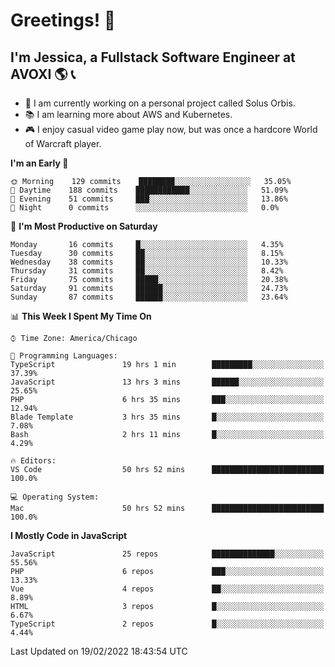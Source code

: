 # Greetings! 🧠

## I'm Jessica, a Fullstack Software Engineer at AVOXI 🌎 📞

- 🌟 I am currently working on a personal project called Solus Orbis.
- 📚 I am learning more about AWS and Kubernetes.
- 🎮 I enjoy casual video game play now, but was once a hardcore World of Warcraft player.

<!--START_SECTION:waka-->
**I'm an Early 🐤** 

```text
🌞 Morning    129 commits    ████████░░░░░░░░░░░░░░░░░   35.05% 
🌆 Daytime    188 commits    ████████████░░░░░░░░░░░░░   51.09% 
🌃 Evening    51 commits     ███░░░░░░░░░░░░░░░░░░░░░░   13.86% 
🌙 Night      0 commits      ░░░░░░░░░░░░░░░░░░░░░░░░░   0.0%

```
📅 **I'm Most Productive on Saturday** 

```text
Monday       16 commits     █░░░░░░░░░░░░░░░░░░░░░░░░   4.35% 
Tuesday      30 commits     ██░░░░░░░░░░░░░░░░░░░░░░░   8.15% 
Wednesday    38 commits     ██░░░░░░░░░░░░░░░░░░░░░░░   10.33% 
Thursday     31 commits     ██░░░░░░░░░░░░░░░░░░░░░░░   8.42% 
Friday       75 commits     █████░░░░░░░░░░░░░░░░░░░░   20.38% 
Saturday     91 commits     ██████░░░░░░░░░░░░░░░░░░░   24.73% 
Sunday       87 commits     ██████░░░░░░░░░░░░░░░░░░░   23.64%

```


📊 **This Week I Spent My Time On** 

```text
⌚︎ Time Zone: America/Chicago

💬 Programming Languages: 
TypeScript               19 hrs 1 min        █████████░░░░░░░░░░░░░░░░   37.39% 
JavaScript               13 hrs 3 mins       ██████░░░░░░░░░░░░░░░░░░░   25.65% 
PHP                      6 hrs 35 mins       ███░░░░░░░░░░░░░░░░░░░░░░   12.94% 
Blade Template           3 hrs 35 mins       █░░░░░░░░░░░░░░░░░░░░░░░░   7.08% 
Bash                     2 hrs 11 mins       █░░░░░░░░░░░░░░░░░░░░░░░░   4.29%

🔥 Editors: 
VS Code                  50 hrs 52 mins      █████████████████████████   100.0%

💻 Operating System: 
Mac                      50 hrs 52 mins      █████████████████████████   100.0%

```

**I Mostly Code in JavaScript** 

```text
JavaScript               25 repos            ██████████████░░░░░░░░░░░   55.56% 
PHP                      6 repos             ███░░░░░░░░░░░░░░░░░░░░░░   13.33% 
Vue                      4 repos             ██░░░░░░░░░░░░░░░░░░░░░░░   8.89% 
HTML                     3 repos             █░░░░░░░░░░░░░░░░░░░░░░░░   6.67% 
TypeScript               2 repos             █░░░░░░░░░░░░░░░░░░░░░░░░   4.44%

```



 Last Updated on 19/02/2022 18:43:54 UTC
<!--END_SECTION:waka-->

<!--
**jessikuh/jessikuh** is a ✨ _special_ ✨ repository because its `README.md` (this file) appears on your GitHub profile.

Here are some ideas to get you started:

- 🔭 I’m currently working on ...
- 🌱 I’m currently learning ...
- 👯 I’m looking to collaborate on ...
- 🤔 I’m looking for help with ...
- 💬 Ask me about ...
- 📫 How to reach me: ...
- 😄 Pronouns: ...
- ⚡ Fun fact: ...
-->
